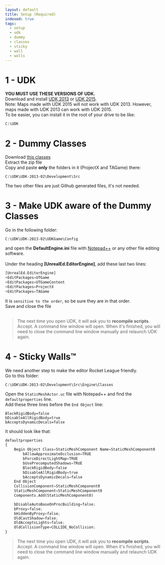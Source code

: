 ```yaml
---
layout: default
title: Setup (Required)
indexed: true
tags:
  - setup
  - udk
  - dummy
  - classes
  - sticky
  - wall
  - walls
---
```

# 1 - UDK </br>
**YOU MUST USE THESE VERSIONS OF UDK.** <br/>
Download and install [UDK 2013](https://drive.google.com/file/d/1JOnd0cOk9CWoj6ZENDLnosK4g-5Y9Eru/view) or [UDK 2015](https://drive.google.com/file/d/1z9C3t6nKW1utWilVshODxyGcucxuzbOW/view).<br/>
Note: Maps made with UDK 2015 will not work with UDK 2013. However, maps made with UDK 2013 can work with UDK 2015.<br/>
To be easier, you can install it in the root of your drive to be like:
```
C:\UDK
```

# 2 - Dummy Classes
Download [this classes](https://github.com/timunrue/RL-Dummy-Classes-v2)<br/>
Extract the zip file<br/>
Copy and paste **only** the folders in it (ProjectX and TAGame) there:
```
C:\UDK\UDK-2013-02\Development\Src
```
The two other files are just Github generated files, it's not needed.<br/>

# 3 - Make UDK aware of the Dummy Classes
Go in the following folder:<br/>
```
C:\UDK\UDK-2013-02\UDKGame\Config
```
and open the **DefaultEngine.ini** file with [Notepad++](https://notepad-plus-plus.org/) or any other file editing software.<br/><br/>
Under the heading **[UnrealEd.EditorEngine]**, add these last two lines:
``` python
[UnrealEd.EditorEngine]
+EditPackages=UTGame
+EditPackages=UTGameContent
+EditPackages=ProjectX
+EditPackages=TAGame
```
It is `sensitive to the order`, so be sure they are in that order.<br/>
Save and close the file<br/>
<br/>
> The next time you open UDK, it will ask you to **recompile scripts**. Accept. A command line window will open. When it's finished, you will need to close the command line window manually and relaunch UDK again.

# 4 - Sticky Walls™
We need another step to make the editor Rocket League friendly.<br/>
Go to this folder:
```
C:\UDK\UDK-2013-02\Development\Src\Engine\Classes
```
Open the `StaticMeshActor.uc` file with Notepad++ and find the `defaultproperties` line.<br/>
Add these three lines before the `End Object` line:
```
BlockRigidBody=false
bDisableAllRigidBody=true
bAcceptsDynamicDecals=false
```
It should look like that:
```python
defaultproperties
{
	Begin Object Class=StaticMeshComponent Name=StaticMeshComponent0
		bAllowApproximateOcclusion=TRUE
		bForceDirectLightMap=TRUE
		bUsePrecomputedShadows=TRUE
		BlockRigidBody=false
		bDisableAllRigidBody=true
		bAcceptsDynamicDecals=false
	End Object
	CollisionComponent=StaticMeshComponent0
	StaticMeshComponent=StaticMeshComponent0
	Components.Add(StaticMeshComponent0)

	bDisableAutoBaseOnProcBuilding=false;
	bProxy=false;
	bHiddenByProxy=false;
	OldCastShadow=false;
	OldAcceptsLights=false;
	OldCollisionType=COLLIDE_NoCollision;
}
```
> The next time you open UDK, it will ask you to **recompile scripts**. Accept. A command line window will open. When it's finished, you will need to close the command line window manually and relaunch UDK again.

